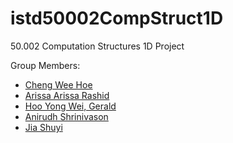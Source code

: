 # istd50002CompStruct1D
50.002 Computation Structures 1D Project

Group Members:
- [Cheng Wee Hoe](https://github.com/chengwee)
- [Arissa Arissa Rashid](https://github.com/radjsh)
- [Hoo Yong Wei, Gerald](https://github.com/geraldhyw)
- [Anirudh Shrinivason](https://github.com/Anirudh181001)
- [Jia Shuyi](https://github.com/shuyijia)
